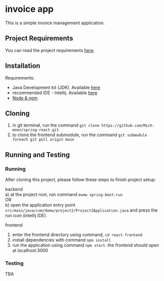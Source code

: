 # invoice app
This is a simple invoice management application.

## Project Requirements
You can read the project requirements <a href="REQUIREMENTS.md">here</a>.

## Installation
Requirements:
 - Java Development kit (JDK). Available [here](https://www.oracle.com/java/technologies/downloads/#jdk18-windows) 
 - recommended IDE -  Intellij. Available [here](https://www.jetbrains.com/idea/download/#section=windows)
 - [Node & npm](https://nodejs.org/en/download/)
  
## Cloning
1. in git terminal, run the command ```git clone https://github.com/Mich-moon/spring-react.git```
2. to clone the frontend submodule, run the command ```git submodule foreach git pull origin main```

## Running and Testing

### Running

After cloning this project, please follow these steps to finish project setup:

backend  
a) at the project root, run command ```mvmw spring-boot:run```   
OR  
b) open the application entry point ```src/main/java/com/demo/project2/Project2Application.java``` and press the run icon (intellij IDE).  

frontend
1. enter the frontend directory using command, ```cd react-frontend```
2. install dependencies with command ```npm install```
3. run the application using command ```npm start```. the frontend should open at localhost:3000

### Testing
TBA
